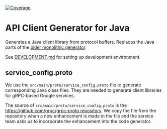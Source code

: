 [![Coverage](https://sonarcloud.io/api/project_badges/measure?project=googleapis_gapic-generator-java&metric=coverage)](https://sonarcloud.io/summary/new_code?id=googleapis_gapic-generator-java)
# API Client Generator for Java

Generates a Java client library from protocol buffers. 
Replaces the Java parts of the 
[older monolithic generator](https://github.com/googleapis/gapic-generator).

See [DEVELOPMENT.md](DEVELOPMENT.md) for setting up development environment.

## service_config.proto

We use the `src/main/proto/service_config.proto` file to generate corresponding
Java class files.
They are needed to generate client libraries for gRPC-based Google services.

The source of `src/main/proto/service_config.proto` is the
[https://github.com/grpc/grpc-proto repository](
https://github.com/grpc/grpc-proto/blob/master/grpc/service_config/service_config.proto).
We copy the file from the repository when a new enhancement is made in the file
and the service team asks us to incorporate the enhancement into the code
generator.
